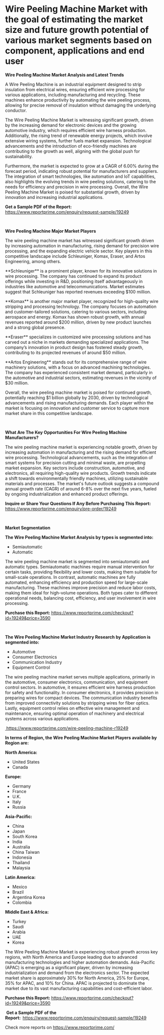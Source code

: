 <p><h1>Wire Peeling Machine Market with the goal of estimating the market size and future growth potential of various market segments based on component, applications and end user</h1></p><p><strong>Wire Peeling Machine Market Analysis and Latest Trends</strong></p>
<p><p>A Wire Peeling Machine is an industrial equipment designed to strip insulation from electrical wires, ensuring efficient wire processing for various applications, including manufacturing and recycling. These machines enhance productivity by automating the wire peeling process, allowing for precise removal of insulation without damaging the underlying conductor.</p><p>The Wire Peeling Machine Market is witnessing significant growth, driven by the increasing demand for electronic devices and the growing automotive industry, which requires efficient wire harness production. Additionally, the rising trend of renewable energy projects, which involve extensive wiring systems, further fuels market expansion. Technological advancements and the introduction of eco-friendly machines are contributing to the growth as well, aligning with the global push for sustainability.</p><p>Furthermore, the market is expected to grow at a CAGR of 6.00% during the forecast period, indicating robust potential for manufacturers and suppliers. The integration of smart technologies, like automation and IoT capabilities, also highlights the evolving trends in wire peeling solutions, catering to the needs for efficiency and precision in wire processing. Overall, the Wire Peeling Machine Market is poised for substantial growth, driven by innovation and increasing industrial applications.</p></p>
<p><strong>Get a Sample PDF of the Report:&nbsp;</strong> <a href="https://www.reportprime.com/enquiry/request-sample/19249?utm_campaign=2938&utm_medium=2&utm_source=Github&utm_content=ia&utm_term=19032025&utm_id=wire-peeling-machine">https://www.reportprime.com/enquiry/request-sample/19249</a></p>
<p>&nbsp;</p>
<p><strong>Wire Peeling Machine Major Market Players</strong></p>
<p><p>The wire peeling machine market has witnessed significant growth driven by increasing automation in manufacturing, rising demand for precision wire processing, and the expanding electric vehicle sector. Key players in this competitive landscape include Schleuniger, Komax, Eraser, and Artos Engineering, among others.</p><p>**Schleuniger** is a prominent player, known for its innovative solutions in wire processing. The company has continued to expand its product offerings while investing in R&D, positioning itself advantageously in industries like automotive and telecommunications. Market estimates suggest that Schleuniger has reported revenues exceeding $100 million.</p><p>**Komax** is another major market player, recognized for high-quality wire stripping and processing technology. The company focuses on automation and customer-tailored solutions, catering to various sectors, including aerospace and energy. Komax has shown robust growth, with annual revenues reported around $200 million, driven by new product launches and a strong global presence.</p><p>**Eraser** specializes in customized wire processing solutions and has carved out a niche in markets demanding specialized applications. The company’s innovation in product design has fostered steady growth, contributing to its projected revenues of around $50 million.</p><p>**Artos Engineering** stands out for its comprehensive range of wire machinery solutions, with a focus on advanced machining technologies. The company has experienced consistent market demand, particularly in the automotive and industrial sectors, estimating revenues in the vicinity of $30 million.</p><p>Overall, the wire peeling machine market is poised for continued growth, potentially reaching $1 billion globally by 2030, driven by technological advancements and rising manufacturing demands. Each player within the market is focusing on innovation and customer service to capture more market share in this competitive landscape.</p></p>
<p>&nbsp;</p>
<p><strong>What Are The Key Opportunities For Wire Peeling Machine Manufacturers?</strong></p>
<p><p>The wire peeling machine market is experiencing notable growth, driven by increasing automation in manufacturing and the rising demand for efficient wire processing. Technological advancements, such as the integration of smart systems for precision cutting and minimal waste, are propelling market expansion. Key sectors include construction, automotive, and electronics, all requiring high-quality wire products. Growth trends indicate a shift towards environmentally friendly machines, utilizing sustainable materials and processes. The market's future outlook suggests a compound annual growth rate (CAGR) of around 6-8% over the next five years, fueled by ongoing industrialization and enhanced product offerings.</p></p>
<p><strong>Inquire or Share Your Questions If Any Before Purchasing This Report:</strong> <a href="https://www.reportprime.com/enquiry/pre-order/19249?utm_campaign=2938&utm_medium=2&utm_source=Github&utm_content=ia&utm_term=19032025&utm_id=wire-peeling-machine">https://www.reportprime.com/enquiry/pre-order/19249</a></p>
<p>&nbsp;</p>
<p><strong>Market Segmentation</strong></p>
<p><strong>The Wire Peeling Machine Market Analysis by types is segmented into:</strong></p>
<p><ul><li>Semiautomatic</li><li>Automatic</li></ul></p>
<p><p>The wire peeling machine market is segmented into semiautomatic and automatic types. Semiautomatic machines require manual intervention for certain tasks, providing flexibility and lower costs, making them suitable for small-scale operations. In contrast, automatic machines are fully automated, enhancing efficiency and production speed for large-scale manufacturing. These machines improve precision and reduce labor costs, making them ideal for high-volume operations. Both types cater to different operational needs, balancing cost, efficiency, and user involvement in wire processing.</p></p>
<p><strong>Purchase this Report:&nbsp;</strong><a href="https://www.reportprime.com/checkout?id=19249&price=3590&utm_campaign=2938&utm_medium=2&utm_source=Github&utm_content=ia&utm_term=19032025&utm_id=wire-peeling-machine">https://www.reportprime.com/checkout?id=19249&price=3590</a></p>
<p>&nbsp;</p>
<p><strong>The Wire Peeling Machine Market Industry Research by Application is segmented into:</strong></p>
<p><ul><li>Automotive</li><li>Consumer Electronics</li><li>Communication Industry</li><li>Equipment Control</li></ul></p>
<p><p>The wire peeling machine market serves multiple applications, primarily in the automotive, consumer electronics, communication, and equipment control sectors. In automotive, it ensures efficient wire harness production for safety and functionality. In consumer electronics, it provides precision in preparing wires for compact devices. The communication industry benefits from improved connectivity solutions by stripping wires for fiber optics. Lastly, equipment control relies on effective wire management and maintenance, ensuring optimal operation of machinery and electrical systems across various applications.</p></p>
<p><a href="https://www.reportprime.com/wire-peeling-machine-r19249?utm_campaign=2938&utm_medium=2&utm_source=Github&utm_content=ia&utm_term=19032025&utm_id=wire-peeling-machine">&nbsp;https://www.reportprime.com/wire-peeling-machine-r19249</a></p>
<p><strong>In terms of Region, the Wire Peeling Machine Market Players available by Region are:</strong></p>
<p>
    <p> <strong> North America: </strong>
        <ul>
            <li>United States</li>
            <li>Canada</li>
        </ul>
        </p> 
    <p> <strong> Europe: </strong>
        <ul>
            <li>Germany</li>
            <li>France</li>
            <li>U.K.</li>
            <li>Italy</li>
            <li>Russia</li>
        </ul>
        </p> 
    <p> <strong> Asia-Pacific: </strong>
        <ul>
            <li>China</li>
            <li>Japan</li>
            <li>South Korea</li>
            <li>India</li>
            <li>Australia</li>
            <li>China Taiwan</li>
            <li>Indonesia</li>
            <li>Thailand</li>
            <li>Malaysia</li>
        </ul>
        </p> 
    <p> <strong> Latin America: </strong>
        <ul>
            <li>Mexico</li>
            <li>Brazil</li>
            <li>Argentina Korea</li>
            <li>Colombia</li>
        </ul>
        </p> 
    <p> <strong> Middle East & Africa: </strong>
        <ul>
            <li>Turkey</li>
            <li>Saudi</li>
            <li>Arabia</li>
            <li>UAE</li>
            <li>Korea</li>
        </ul>
    </p>
    </p>
<p><p>The Wire Peeling Machine Market is experiencing robust growth across key regions, with North America and Europe leading due to advanced manufacturing technologies and higher automation demands. Asia-Pacific (APAC) is emerging as a significant player, driven by increasing industrialization and demand from the electronics sector. The expected market share is approximately 30% for North America, 25% for Europe, 35% for APAC, and 10% for China. APAC is projected to dominate the market due to its vast manufacturing capabilities and cost-efficient labor.</p></p>
<p><strong>Purchase this Report: </strong><a href="https://www.reportprime.com/checkout?id=19249&price=3590&utm_campaign=2938&utm_medium=2&utm_source=Github&utm_content=ia&utm_term=19032025&utm_id=wire-peeling-machine">https://www.reportprime.com/checkout?id=19249&price=3590</a></p>
<p>&nbsp;<strong>Get a Sample PDF of the Report:&nbsp;&nbsp;</strong><a href="https://www.reportprime.com/enquiry/request-sample/19249?utm_campaign=2938&utm_medium=2&utm_source=Github&utm_content=ia&utm_term=19032025&utm_id=wire-peeling-machine">https://www.reportprime.com/enquiry/request-sample/19249</a></p>
<p><strong></strong></p>
<p>Check more reports on <a href="https://www.reportprime.com/?utm_campaign=2938&utm_medium=2&utm_source=Github&utm_content=ia&utm_term=19032025&utm_id=wire-peeling-machine">https://www.reportprime.com/</a></p>